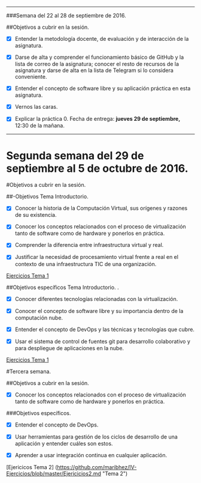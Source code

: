 ****
###Semana del 22 al 28 de septiembre de 2016.

##Objetivos a cubrir en la sesión.
 
- [x] Entender la metodología docente, de evaluación y de interacción de la asignatura. 

- [x] Darse de alta y comprender el funcionamiento básico de GitHub y la lista de correo de la asignatura; conocer el resto de recursos de la asignatura y darse de alta en la lista de Telegram si lo considera conveniente. 

- [x] Entender el concepto de software libre y su aplicación práctica en esta asignatura. 

- [x] Vernos las caras. 

- [x] Explicar la práctica 0. Fecha de entrega: **jueves 29 de septiembre,** 12:30 de la mañana. 

****

# Segunda semana del 29 de septiembre al 5 de octubre de 2016.

#Objetivos a cubrir en la sesión. 

##-Objetivos Tema Introductorio.

- [x] Conocer la historia de la Computación Virtual, sus orígenes y razones de su existencia. 

- [x] Conocer los conceptos relacionados con el proceso de virtualización tanto de software como de hardware y ponerlos en práctica. 

- [x] Comprender la diferencia entre infraestructura virtual y real. 

- [x] Justificar la necesidad de procesamiento virtual frente a real en el contexto de una infraestructura TIC de una organización. 


[Ejercicios Tema 1](https://github.com/maribhez/IV-Ejercicios/blob/master/EjerciciosT1.md "Tema 1")

##Objetivos específicos Tema Introductorio. . 

- [x] Conocer diferentes tecnologías relacionadas con la virtualización. 

- [x] Conocer el concepto de software libre y su importancia dentro de la computación nube. 

- [x] Entender el concepto de DevOps y las técnicas y tecnologías que cubre. 

- [x] Usar el sistema de control de fuentes git para desarrollo colaborativo y para despliegue de aplicaciones en la nube. 

[Ejercicios Tema 1](https://github.com/maribhez/IV-Ejercicios/blob/master/EjerciciosT1.md "Tema 1")


#Tercera semana. 

##Objetivos a cubrir en la sesión. 

- [x] Conocer los conceptos relacionados con el proceso de virtualización tanto de software como de hardware y ponerlos en práctica. 

###Objetivos específicos.

- [x] Entender el concepto de DevOps.
- [x] Usar herramientas para gestión de los ciclos de desarrollo de una aplicación y entender cuáles son estos. 
- [x] Aprender a usar integración continua en cualquier aplicación.


[Ejericicos Tema 2] (https://github.com/maribhez/IV-Ejercicios/blob/master/Ejericicios2.md "Tema 2")
